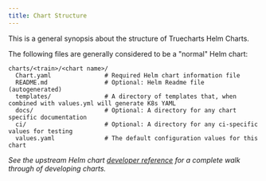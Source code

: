 ```yaml
---
title: Chart Structure
---
```


This is a general synopsis about the structure of Truecharts Helm Charts.

The following files are generally considered to be a "normal" Helm chart:

```text
charts/<train>/<chart name>/
  Chart.yaml               # Required Helm chart information file
  README.md                # Optional: Helm Readme file (autogenerated)
  templates/               # A directory of templates that, when combined with values.yml will generate K8s YAML
  docs/                    # Optional: A directory for any chart specific documentation
  ci/                      # Optional: A directory for any ci-specific values for testing
  values.yaml              # The default configuration values for this chart
```

_See the upstream Helm chart [developer reference](https://helm.sh/docs/chart_template_guide/) for a complete walk through of developing charts._

